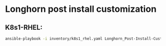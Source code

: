# Longhorn post install customization

## K8s1-RHEL:
```bash
ansible-playbook -i inventory/k8s1_rhel.yaml Longhorn_Post-Install-Customization.yaml -b
```